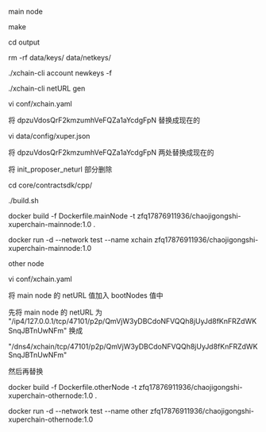 main node

make

cd output

rm -rf data/keys/ data/netkeys/

./xchain-cli account newkeys -f

./xchain-cli netURL gen



vi conf/xchain.yaml

将 dpzuVdosQrF2kmzumhVeFQZa1aYcdgFpN 替换成现在的



vi data/config/xuper.json

将 dpzuVdosQrF2kmzumhVeFQZa1aYcdgFpN 两处替换成现在的

将 init_proposer_neturl 部分删除



cd core/contractsdk/cpp/

./build.sh



docker build -f Dockerfile.mainNode -t zfq17876911936/chaojigongshi-xuperchain-mainnode:1.0 .

docker run -d --network test --name xchain zfq17876911936/chaojigongshi-xuperchain-mainnode:1.0

other node

vi conf/xchain.yaml

将 main node 的 netURL 值加入 bootNodes 值中

先将 main node 的 netURL 为 "/ip4/127.0.0.1/tcp/47101/p2p/QmVjW3yDBCdoNFVQQh8jUyJd8fKnFRZdWKSnqJBTnUwNFm" 换成

"/dns4/xchain/tcp/47101/p2p/QmVjW3yDBCdoNFVQQh8jUyJd8fKnFRZdWKSnqJBTnUwNFm"

然后再替换

docker build -f Dockerfile.otherNode -t zfq17876911936/chaojigongshi-xuperchain-othernode:1.0 .

docker run -d --network test --name other zfq17876911936/chaojigongshi-xuperchain-othernode:1.0
